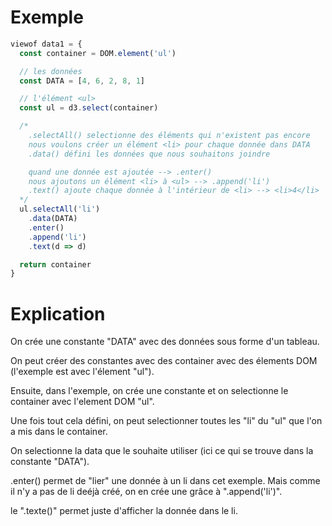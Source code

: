 # Exemple
```javascript
viewof data1 = {
  const container = DOM.element('ul')

  // les données
  const DATA = [4, 6, 2, 8, 1]

  // l'élément <ul>
  const ul = d3.select(container)

  /*
    .selectAll() selectionne des éléments qui n'existent pas encore
    nous voulons créer un élément <li> pour chaque donnée dans DATA
    .data() défini les données que nous souhaitons joindre

    quand une donnée est ajoutée --> .enter()
    nous ajoutons un élément <li> à <ul> --> .append('li')
    .text() ajoute chaque donnée à l'intérieur de <li> --> <li>4</li>
  */
  ul.selectAll('li')
    .data(DATA)
    .enter()
    .append('li')
    .text(d => d)

  return container
}
```
# Explication


On crée une constante "DATA" avec des données sous forme d'un tableau.

On peut créer des constantes avec des container avec des élements DOM (l'exemple est avec l'élement "ul").

Ensuite, dans l'exemple, on crée une constante et on selectionne le container avec l'element DOM "ul".

Une fois tout cela défini, on peut selectionner toutes les "li" du "ul" que l'on a mis dans le container.

On selectionne la data que le souhaite utiliser (ici ce qui se trouve dans la constante "DATA").

.enter() permet de "lier" une donnée à un li dans cet exemple.
Mais comme il n'y a pas de li deéjà créé, on en crée une grâce à ".append('li')".

le ".texte()" permet juste d'afficher la donnée dans le li.
